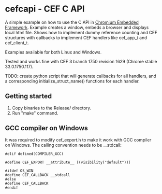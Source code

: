 cefcapi - CEF C API
===================
A simple example on how to use the C API in [Chromium Embedded
Framework](https://code.google.com/p/chromiumembedded/).
Example creates a window, embeds a browser and displays local
html file. Shows how to implement dummy reference
counting and CEF structures with callbacks to 
implement CEF handlers like cef_app_t and cef_client_t.

Examples available for both Linux and Windows.

Tested and works fine with CEF 3 branch 1750 revision 1629
(Chrome stable 33.0.1750.117).

TODO: create python script that will generate callbacks for all
handlers, and a corresponding initialize_struct_name() functions
for each handler.


Getting started
---------------
1. Copy binaries to the Release/ directory.
2. Run "make" command.


GCC compiler on Windows
-----------------------
It was required to modify cef_export.h to make it work with GCC
compiler on Windows. The calling convention needs to be __stdcall:

```
#elif defined(COMPILER_GCC)

#define CEF_EXPORT __attribute__ ((visibility("default")))

#ifdef OS_WIN
#define CEF_CALLBACK __stdcall
#else
#define CEF_CALLBACK
#endif
```
